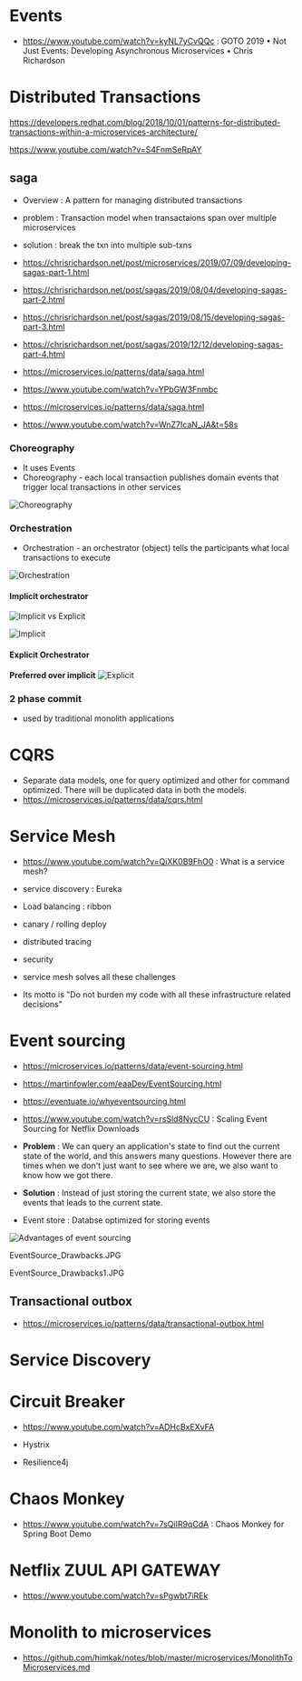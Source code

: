 
# Events

- https://www.youtube.com/watch?v=kyNL7yCvQQc : GOTO 2019 • Not Just Events: Developing Asynchronous Microservices • Chris Richardson


# Distributed Transactions

https://developers.redhat.com/blog/2018/10/01/patterns-for-distributed-transactions-within-a-microservices-architecture/

https://www.youtube.com/watch?v=S4FnmSeRpAY

## saga 
- Overview : A pattern for managing distributed transactions
- problem  : Transaction model when transactaions span over multiple microservices
- solution : break the txn into multiple sub-txns

- https://chrisrichardson.net/post/microservices/2019/07/09/developing-sagas-part-1.html
- https://chrisrichardson.net/post/sagas/2019/08/04/developing-sagas-part-2.html
- https://chrisrichardson.net/post/sagas/2019/08/15/developing-sagas-part-3.html
- https://chrisrichardson.net/post/sagas/2019/12/12/developing-sagas-part-4.html

- https://microservices.io/patterns/data/saga.html
- https://www.youtube.com/watch?v=YPbGW3Fnmbc
- https://microservices.io/patterns/data/saga.html
- https://www.youtube.com/watch?v=WnZ7IcaN_JA&t=58s

### Choreography
- It uses Events
- Choreography - each local transaction publishes domain events that trigger local transactions in other services

![Choreography](https://github.com/himkak/notes/blob/master/microservices/Saga_Choreography.PNG)

### Orchestration
- Orchestration - an orchestrator (object) tells the participants what local transactions to execute

![Orchestration](https://github.com/himkak/notes/blob/master/microservices/Saga_Orchestration.PNG)

#### Implicit orchestrator

![Implicit vs Explicit](https://github.com/himkak/notes/blob/master/microservices/Saga_ImplicitVsExplicit.JPG)

![Implicit](https://github.com/himkak/notes/blob/master/microservices/Saga_Orchestrator_Implicit.JPG)

#### Explicit Orchestrator
**Preferred over implicit**
![Explicit](https://github.com/himkak/notes/blob/master/microservices/Saga_Orchestrator_Explicit.JPG)

### 2 phase commit
- used by traditional monolith applications

# CQRS
- Separate data models, one for query optimized and other for command optimized. There will be duplicated data in both the models.
- https://microservices.io/patterns/data/cqrs.html

# Service Mesh
- https://www.youtube.com/watch?v=QiXK0B9FhO0 : What is a service mesh?

- service discovery : Eureka
- Load balancing : ribbon
- canary / rolling deploy
- distributed tracing 
- security

- service mesh solves all these challenges
- Its motto is "Do not burden my code with all these infrastructure related decisions"


# Event sourcing
- https://microservices.io/patterns/data/event-sourcing.html
- https://martinfowler.com/eaaDev/EventSourcing.html
- https://eventuate.io/whyeventsourcing.html
- https://www.youtube.com/watch?v=rsSld8NycCU : Scaling Event Sourcing for Netflix Downloads


- **Problem** : We can query an application's state to find out the current state of the world, and this answers many questions. However there are times when we don't just want to see where we are, we also want to know how we got there.

- **Solution** : Instead of just storing the current state, we also store the events that leads to the current state.

- Event store : Databse optimized for storing events

![Advantages of event sourcing](https://github.com/himkak/notes/blob/master/microservices/EventSource_Advantages.JPG)

EventSource_Drawbacks.JPG

EventSource_Drawbacks1.JPG

## Transactional outbox
- https://microservices.io/patterns/data/transactional-outbox.html
# Service Discovery

# Circuit Breaker
- https://www.youtube.com/watch?v=ADHcBxEXvFA

- Hystrix

- Resilience4j

# Chaos Monkey

- https://www.youtube.com/watch?v=7sQiIR9qCdA : Chaos Monkey for Spring Boot Demo

# Netflix ZUUL API GATEWAY

- https://www.youtube.com/watch?v=sPgwbt7iREk


# Monolith to microservices

- https://github.com/himkak/notes/blob/master/microservices/MonolithToMicroservices.md

